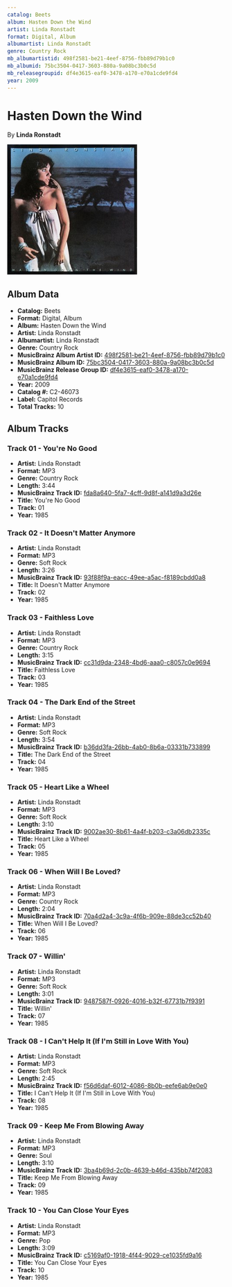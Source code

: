 ```yaml
---
catalog: Beets
album: Hasten Down the Wind
artist: Linda Ronstadt
format: Digital, Album
albumartist: Linda Ronstadt
genre: Country Rock
mb_albumartistid: 498f2581-be21-4eef-8756-fbb89d79b1c0
mb_albumid: 75bc3504-0417-3603-880a-9a08bc3b0c5d
mb_releasegroupid: df4e3615-eaf0-3478-a170-e70a1cde9fd4
year: 2009
---
```


# Hasten Down the Wind

By **Linda Ronstadt**

![](../../assets/beetscovers/Linda_Ronstadt-Hasten_Down_the_Wind.jpg)

## Album Data

- **Catalog:** Beets
- **Format:** Digital, Album
- **Album:** Hasten Down the Wind
- **Artist:** Linda Ronstadt
- **Albumartist:** Linda Ronstadt
- **Genre:** Country Rock
- **MusicBrainz Album Artist ID:** [498f2581-be21-4eef-8756-fbb89d79b1c0](https://musicbrainz.org/artist/498f2581-be21-4eef-8756-fbb89d79b1c0)
- **MusicBrainz Album ID:** [75bc3504-0417-3603-880a-9a08bc3b0c5d](https://musicbrainz.org/release/75bc3504-0417-3603-880a-9a08bc3b0c5d)
- **MusicBrainz Release Group ID:** [df4e3615-eaf0-3478-a170-e70a1cde9fd4](https://musicbrainz.org/release-group/df4e3615-eaf0-3478-a170-e70a1cde9fd4)
- **Year:** 2009
- **Catalog #:** C2-46073
- **Label:** Capitol Records
- **Total Tracks:** 10

## Album Tracks

### Track 01 - You're No Good

- **Artist:** Linda Ronstadt
- **Format:** MP3
- **Genre:** Country Rock
- **Length:** 3:44
- **MusicBrainz Track ID:** [fda8a640-5fa7-4cff-9d8f-a141d9a3d26e](https://musicbrainz.org/recording/fda8a640-5fa7-4cff-9d8f-a141d9a3d26e)
- **Title:** You're No Good
- **Track:** 01
- **Year:** 1985

### Track 02 - It Doesn't Matter Anymore

- **Artist:** Linda Ronstadt
- **Format:** MP3
- **Genre:** Soft Rock
- **Length:** 3:26
- **MusicBrainz Track ID:** [93f88f9a-eacc-49ee-a5ac-f8189cbdd0a8](https://musicbrainz.org/recording/93f88f9a-eacc-49ee-a5ac-f8189cbdd0a8)
- **Title:** It Doesn't Matter Anymore
- **Track:** 02
- **Year:** 1985

### Track 03 - Faithless Love

- **Artist:** Linda Ronstadt
- **Format:** MP3
- **Genre:** Country Rock
- **Length:** 3:15
- **MusicBrainz Track ID:** [cc31d9da-2348-4bd6-aaa0-c8057c0e9694](https://musicbrainz.org/recording/cc31d9da-2348-4bd6-aaa0-c8057c0e9694)
- **Title:** Faithless Love
- **Track:** 03
- **Year:** 1985

### Track 04 - The Dark End of the Street

- **Artist:** Linda Ronstadt
- **Format:** MP3
- **Genre:** Soft Rock
- **Length:** 3:54
- **MusicBrainz Track ID:** [b36dd3fa-26bb-4ab0-8b6a-03331b733899](https://musicbrainz.org/recording/b36dd3fa-26bb-4ab0-8b6a-03331b733899)
- **Title:** The Dark End of the Street
- **Track:** 04
- **Year:** 1985

### Track 05 - Heart Like a Wheel

- **Artist:** Linda Ronstadt
- **Format:** MP3
- **Genre:** Soft Rock
- **Length:** 3:10
- **MusicBrainz Track ID:** [9002ae30-8b61-4a4f-b203-c3a06db2335c](https://musicbrainz.org/recording/9002ae30-8b61-4a4f-b203-c3a06db2335c)
- **Title:** Heart Like a Wheel
- **Track:** 05
- **Year:** 1985

### Track 06 - When Will I Be Loved?

- **Artist:** Linda Ronstadt
- **Format:** MP3
- **Genre:** Country Rock
- **Length:** 2:04
- **MusicBrainz Track ID:** [70a4d2a4-3c9a-4f6b-909e-88de3cc52b40](https://musicbrainz.org/recording/70a4d2a4-3c9a-4f6b-909e-88de3cc52b40)
- **Title:** When Will I Be Loved?
- **Track:** 06
- **Year:** 1985

### Track 07 - Willin'

- **Artist:** Linda Ronstadt
- **Format:** MP3
- **Genre:** Soft Rock
- **Length:** 3:01
- **MusicBrainz Track ID:** [9487587f-0926-4016-b32f-67731b7f9391](https://musicbrainz.org/recording/9487587f-0926-4016-b32f-67731b7f9391)
- **Title:** Willin'
- **Track:** 07
- **Year:** 1985

### Track 08 - I Can't Help It (If I'm Still in Love With You)

- **Artist:** Linda Ronstadt
- **Format:** MP3
- **Genre:** Soft Rock
- **Length:** 2:45
- **MusicBrainz Track ID:** [f56d6daf-6012-4086-8b0b-eefe6ab9e0e0](https://musicbrainz.org/recording/f56d6daf-6012-4086-8b0b-eefe6ab9e0e0)
- **Title:** I Can't Help It (If I'm Still in Love With You)
- **Track:** 08
- **Year:** 1985

### Track 09 - Keep Me From Blowing Away

- **Artist:** Linda Ronstadt
- **Format:** MP3
- **Genre:** Soul
- **Length:** 3:10
- **MusicBrainz Track ID:** [3ba4b69d-2c0b-4639-b46d-435bb74f2083](https://musicbrainz.org/recording/3ba4b69d-2c0b-4639-b46d-435bb74f2083)
- **Title:** Keep Me From Blowing Away
- **Track:** 09
- **Year:** 1985

### Track 10 - You Can Close Your Eyes

- **Artist:** Linda Ronstadt
- **Format:** MP3
- **Genre:** Pop
- **Length:** 3:09
- **MusicBrainz Track ID:** [c5169af0-1918-4f44-9029-ce1035fd9a16](https://musicbrainz.org/recording/c5169af0-1918-4f44-9029-ce1035fd9a16)
- **Title:** You Can Close Your Eyes
- **Track:** 10
- **Year:** 1985

